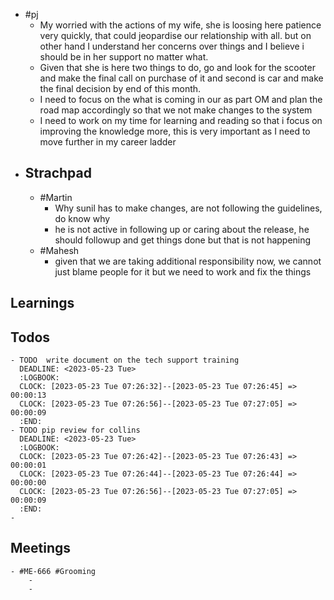 - #pj
	- My worried with the actions of my wife, she is loosing here patience very quickly, that could jeopardise our relationship with all. but on other hand I understand her concerns over things and I believe i should be in her support no matter what.
	- Given that she is here two things to do, go and look for the scooter and make the final call on purchase of it and second is car and make the final decision by end of this month.
	- I need to focus on the what is coming in our as part OM and plan the road map accordingly so that we not make changes to the system
	- I need to work on my time for learning and reading so that i focus on improving the knowledge more,  this is very important as I need to move further in my career ladder
- ## Strachpad
	- #Martin
		- Why sunil has to make changes, are not following the guidelines, do know why
		- he is not active in following up or caring about the release, he should followup and get things done but that is not happening
	- #Mahesh
		- given that we are taking additional responsibility now, we cannot just blame people for it but we need to work and fix the things
## Learnings
## Todos
	- TODO  write document on the tech support training 
	  DEADLINE: <2023-05-23 Tue>
	  :LOGBOOK:
	  CLOCK: [2023-05-23 Tue 07:26:32]--[2023-05-23 Tue 07:26:45] =>  00:00:13
	  CLOCK: [2023-05-23 Tue 07:26:56]--[2023-05-23 Tue 07:27:05] =>  00:00:09
	  :END:
	- TODO pip review for collins
	  DEADLINE: <2023-05-23 Tue>
	  :LOGBOOK:
	  CLOCK: [2023-05-23 Tue 07:26:42]--[2023-05-23 Tue 07:26:43] =>  00:00:01
	  CLOCK: [2023-05-23 Tue 07:26:44]--[2023-05-23 Tue 07:26:44] =>  00:00:00
	  CLOCK: [2023-05-23 Tue 07:26:56]--[2023-05-23 Tue 07:27:05] =>  00:00:09
	  :END:
	-
## Meetings
	- #ME-666 #Grooming
		-
		-